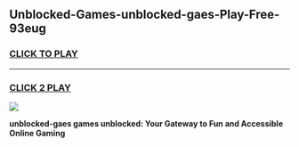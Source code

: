 
## Unblocked-Games-unblocked-gaes-Play-Free-93eug
<h3>
<a href="https://premium76.site?title=unblocked-gaes&ref=10A">CLICK TO PLAY</a></h3>
<hr>

<h3>
<a href="https://premium76.site?title=unblocked-gaes&ref=10A">CLICK 2 PLAY</a>
  
</h3>

<a href="https://premium76.site?title=unblocked-gaes&ref=10A"><img src="https://clearcache.store/games.png"></a>


**unblocked-gaes games unblocked: Your Gateway to Fun and Accessible Online Gaming**

